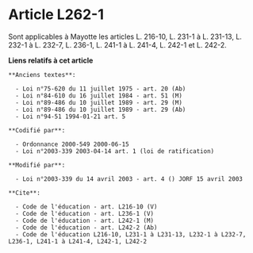 # Article L262-1

Sont applicables à Mayotte les articles L. 216-10, L. 231-1 à L. 231-13, L. 232-1 à L. 232-7, L. 236-1, L. 241-1 à L. 241-4,
L. 242-1 et L. 242-2.

**Liens relatifs à cet article**

	**Anciens textes**:

	  - Loi n°75-620 du 11 juillet 1975 - art. 20 (Ab)
	  - Loi n°84-610 du 16 juillet 1984 - art. 51 (M)
	  - Loi n°89-486 du 10 juillet 1989 - art. 29 (M)
	  - Loi n°89-486 du 10 juillet 1989 - art. 29 (Ab)
	  - Loi n°94-51 1994-01-21 art. 5

	**Codifié par**:

	  - Ordonnance 2000-549 2000-06-15
	  - Loi n°2003-339 2003-04-14 art. 1 (loi de ratification)

	**Modifié par**:

	  - Loi n°2003-339 du 14 avril 2003 - art. 4 () JORF 15 avril 2003

	**Cite**:

	  - Code de l'éducation - art. L216-10 (V)
	  - Code de l'éducation - art. L236-1 (V)
	  - Code de l'éducation - art. L242-1 (M)
	  - Code de l'éducation - art. L242-2 (Ab)
	  - Code de l'éducation L216-10, L231-1 à L231-13, L232-1 à L232-7, L236-1, L241-1 à L241-4, L242-1, L242-2
